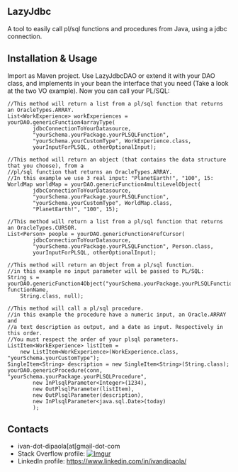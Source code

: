 ## LazyJdbc

A tool to easily call pl/sql functions and procedures from Java, using a jdbc connection.

## Installation & Usage

Import as Maven project. Use LazyJdbcDAO or extend it with your DAO class, and implements in your bean the interface that you need (Take a look at the two VO example). Now you can call your PL/SQL:

	//This method will return a list from a pl/sql function that returns an OracleTypes.ARRAY.
	List<WorkExperience> workExperiences = yourDAO.genericFunction4arrayType(
			jdbcConnectionToYourDatasource, 
			"yourSchema.yourPackage.yourPLSQLFunction", 
			"yourSchema.yourCustomType", WorkExperience.class,
			yourInputForPLSQL, otherOptionalInput);

	//This method will return an object (that contains the data structure that you choose), from a 
	//pl/sql function that returns an OracleTypes.ARRAY.
	//In this example we use 3 real input: "PlanetEarth!", "100", 15:
	WorldMap worldMap = yourDAO.genericFunction4multiLevelObject(
			jdbcConnectionToYourDatasource, 
			"yourSchema.yourPackage.yourPLSQLFunction", 
			"yourSchema.yourCustomType", WorldMap.class,
			"PlanetEarth!", "100", 15);
			
	//This method will return a list from a pl/sql function that returns an OracleTypes.CURSOR.
	List<Person> people = yourDAO.genericFunction4refCursor(
			jdbcConnectionToYourDatasource, 
			"yourSchema.yourPackage.yourPLSQLFunction", Person.class,
			yourInputForPLSQL, otherOptionalInput);

	//This method will return an Object from a pl/sql function.
	//in this example no input parameter will be passed to PL/SQL:
	String s = yourDAO.genericFunction4Object("yourSchema.yourPackage.yourPLSQLFunction", functionName, 
		String.class, null);

	//This method will call a pl/sql procedure.
	//in this example the procedure have a numeric input, an Oracle.ARRAY and 
	//a text description as output, and a date as input. Respectively in this order.
	//You must respect the order of your plsql parameters.
	ListItem<WorkExperience> listItem = 
		new ListItem<WorkExperience>(WorkExperience.class, "yourSchema.yourCustomType");
	SingleItem<String> description = new SingleItem<String>(String.class);
	yourDAO.genericProcedure(conn, "yourSchema.yourPackage.yourPLSQLProcedure", 
			new InPlsqlParameter<Integer>(1234),
			new OutPlsqlParameter(listItem),
			new OutPlsqlParameter(description),
			new InPlsqlParameter<java.sql.Date>(today)
			);
	

## Contacts

* ivan-dot-dipaola[at[gmail-dot-com
* Stack Overflow profile: [![Imgur](http://stackoverflow.com/users/flair/1878854.png?theme=dark)](http://stackoverflow.com/users/1878854/accollativo)
* LinkedIn profile: https://www.linkedin.com/in/ivandipaola/